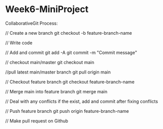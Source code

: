 # Week6-MiniProject

CollaborativeGit Process:

// Create a new branch
git checkout -b feature-branch-name

// Write code

// Add and commit
git add -A
git commit -m "Commit message"

// checkout main/master
git checkout main

//pull latest main/master branch
git pull origin main

// Checkout feature branch
git checkout feature-branch-name

// Merge main into feature branch
git merge main

// Deal with any conflicts if the exist, add and commit after fixing conflicts

// Push feature branch
git push origin feature-branch-name

// Make pull request on Github









